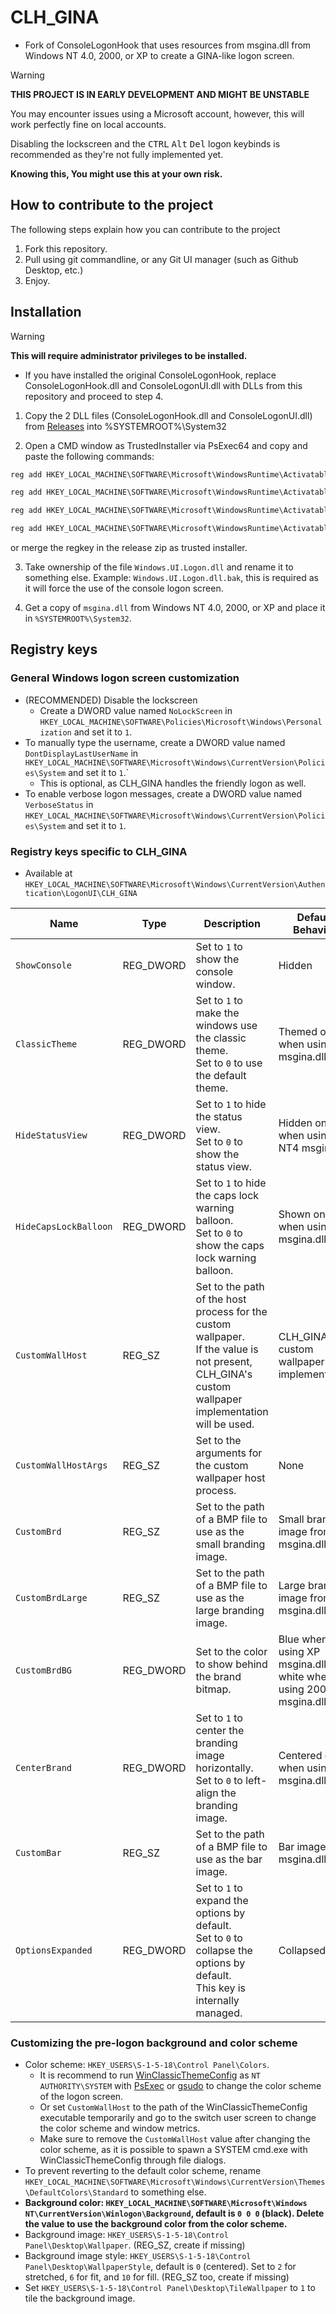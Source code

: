 # CLH_GINA
* Fork of ConsoleLogonHook that uses resources from msgina.dll from Windows NT 4.0, 2000, or XP to create a GINA-like logon screen.

> [!WARNING]
> **THIS PROJECT IS IN EARLY DEVELOPMENT AND MIGHT BE UNSTABLE**
>
> You may encounter issues using a Microsoft account, however, this will work perfectly fine on local accounts.
>
> Disabling the lockscreen and the <kbd>CTRL</kbd> <kbd>Alt</kbd> <kbd>Del</kbd> logon keybinds is recommended as they're not fully implemented yet.
>
> **Knowing this, You might use this at your own risk.**
>

## How to contribute to the project
The following steps explain how you can contribute to the project
1. Fork this repository.
2. Pull using git commandline, or any Git UI manager (such as Github Desktop, etc.)
3. Enjoy.
 
## Installation
> [!WARNING]
> **This will require administrator privileges to be installed.**
>

* If you have installed the original ConsoleLogonHook, replace ConsoleLogonHook.dll and ConsoleLogonUI.dll with DLLs from this repository and proceed to step 4.

1. Copy the 2 DLL files (ConsoleLogonHook.dll and ConsoleLogonUI.dll) from [Releases](https://github.com/Ingan121/CLH_GINA/releases) into %SYSTEMROOT%\System32

2. Open a CMD window as TrustedInstaller via PsExec64 and copy and paste the following commands:

```cmd
reg add HKEY_LOCAL_MACHINE\SOFTWARE\Microsoft\WindowsRuntime\ActivatableClassId\Windows.Internal.UI.Logon.Controller.ConsoleBlockedShutdownResolver /v DllPath /t REG_SZ /d %systemroot%\System32\ConsoleLogonHook.dll /f

reg add HKEY_LOCAL_MACHINE\SOFTWARE\Microsoft\WindowsRuntime\ActivatableClassId\Windows.Internal.UI.Logon.Controller.ConsoleLockScreen /v DllPath /t REG_SZ /d %systemroot%\System32\ConsoleLogonHook.dll /f

reg add HKEY_LOCAL_MACHINE\SOFTWARE\Microsoft\WindowsRuntime\ActivatableClassId\Windows.Internal.UI.Logon.Controller.ConsoleLogonUX /v DllPath /t REG_SZ /d %systemroot%\System32\ConsoleLogonHook.dll /f

reg add HKEY_LOCAL_MACHINE\SOFTWARE\Microsoft\WindowsRuntime\ActivatableClassId\Windows.Internal.Shell.PlatformExtensions.ConsoleCredUX /v DllPath /t REG_SZ /d %systemroot%\System32\ConsoleLogonHook.dll /f
```
or merge the regkey in the release zip as trusted installer.


3. Take ownership of the file `Windows.UI.Logon.dll` and rename it to something else. Example: `Windows.UI.Logon.dll.bak`, this is required as it will force the use of the console logon screen.

4. Get a copy of `msgina.dll` from Windows NT 4.0, 2000, or XP and place it in `%SYSTEMROOT%\System32`.

## Registry keys
### General Windows logon screen customization
* (RECOMMENDED) Disable the lockscreen
	* Create a DWORD value named `NoLockScreen` in `HKEY_LOCAL_MACHINE\SOFTWARE\Policies\Microsoft\Windows\Personalization` and set it to `1`.
* To manually type the username, create a DWORD value named `DontDisplayLastUserName` in `HKEY_LOCAL_MACHINE\SOFTWARE\Microsoft\Windows\CurrentVersion\Policies\System` and set it to `1`.`
	* This is optional, as CLH_GINA handles the friendly logon as well.
* To enable verbose logon messages, create a DWORD value named `VerboseStatus` in `HKEY_LOCAL_MACHINE\SOFTWARE\Microsoft\Windows\CurrentVersion\Policies\System` and set it to `1`.
### Registry keys specific to CLH_GINA 
* Available at `HKEY_LOCAL_MACHINE\SOFTWARE\Microsoft\Windows\CurrentVersion\Authentication\LogonUI\CLH_GINA`

|Name|Type|Description|Default Behavior|
|----|----|-----------|-------|
|`ShowConsole`|REG_DWORD|Set to `1` to show the console window.|Hidden|
|`ClassicTheme`|REG_DWORD|Set to `1` to make the windows use the classic theme.<br>Set to `0` to use the default theme.|Themed only when using XP msgina.dll|
|`HideStatusView`|REG_DWORD|Set to `1` to hide the status view.<br>Set to `0` to show the status view.|Hidden only when using NT4 msgina.dll|
|`HideCapsLockBalloon`|REG_DWORD|Set to `1` to hide the caps lock warning balloon.<br>Set to `0` to show the caps lock warning balloon.|Shown only when using XP msgina.dll|
|`CustomWallHost`|REG_SZ|Set to the path of the host process for the custom wallpaper.<br>If the value is not present, CLH_GINA's custom wallpaper implementation will be used.|CLH_GINA's custom wallpaper implementation|
|`CustomWallHostArgs`|REG_SZ|Set to the arguments for the custom wallpaper host process.|None|
|`CustomBrd`|REG_SZ|Set to the path of a BMP file to use as the small branding image.|Small branding image from msgina.dll|
|`CustomBrdLarge`|REG_SZ|Set to the path of a BMP file to use as the large branding image.|Large branding image from msgina.dll|
|`CustomBrdBG`|REG_DWORD|Set to the color to show behind the brand bitmap.|Blue when using XP msgina.dll, white when using 2000 msgina.dll|
|`CenterBrand`|REG_DWORD|Set to `1` to center the branding image horizontally.<br>Set to `0` to left-align the branding image.|Centered only when using XP msgina.dll|
|`CustomBar`|REG_SZ|Set to the path of a BMP file to use as the bar image.|Bar image from msgina.dll|
|`OptionsExpanded`|REG_DWORD|Set to `1` to expand the options by default.<br>Set to `0` to collapse the options by default.<br>This key is internally managed.|Collapsed|
### Customizing the pre-logon background and color scheme
* Color scheme: `HKEY_USERS\S-1-5-18\Control Panel\Colors`.
	* It is recommend to run [WinClassicThemeConfig](https://gitlab.com/ftortoriello/WinClassicThemeConfig) as `NT AUTHORITY\SYSTEM` with [PsExec](https://docs.microsoft.com/en-us/sysinternals/downloads/psexec) or [gsudo](https://github.com/gerardog/gsudo) to change the color scheme of the logon screen.
	* Or set `CustomWallHost` to the path of the WinClassicThemeConfig executable temporarily and go to the switch user screen to change the color scheme and window metrics.
	* Make sure to remove the `CustomWallHost` value after changing the color scheme, as it is possible to spawn a SYSTEM cmd.exe with WinClassicThemeConfig through file dialogs.
* To prevent reverting to the default color scheme, rename `HKEY_LOCAL_MACHINE\SOFTWARE\Microsoft\Windows\CurrentVersion\Themes\DefaultColors\Standard` to something else.
* **Background color: `HKEY_LOCAL_MACHINE\SOFTWARE\Microsoft\Windows NT\CurrentVersion\Winlogon\Background`, default is `0 0 0` (black). Delete the value to use the background color from the color scheme.**
* Background image: `HKEY_USERS\S-1-5-18\Control Panel\Desktop\Wallpaper`. (REG_SZ, create if missing)
* Background image style: `HKEY_USERS\S-1-5-18\Control Panel\Desktop\WallpaperStyle`, default is `0` (centered). Set to `2` for stretched, `6` for fit, and `10` for fill. (REG_SZ too, create if missing)
* Set `HKEY_USERS\S-1-5-18\Control Panel\Desktop\TileWallpaper` to `1` to tile the background image.
